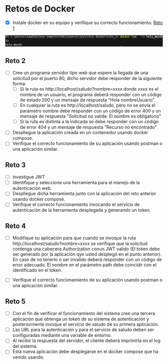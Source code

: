 # Retos de Docker

- [x] Instale docker en su equipo y verifique su correcto funcionamiento: [Reto 1](/Reto_1)

![a](/Images/Reto_1.png)
## Reto 2

- [ ] Cree un programa servidor tipo web que espere la llegada de una solicitud por el puerto 80, dicho
servidor debe responder de la siguiente forma:
  - [ ] Si la ruta es http://localhost/saludo?nombre=xxxx donde xxxx es el nombre de un usuario, el programa deberá responder con un código de estado 200 y un mensaje de respuesta "Hola nombreUsuario".
  - [ ] En cualquier la ruta es http://localhost/saludo, pero no se envía el parámetro nombre debe responder con un código de error 400 y un mensaje de respuesta "Solicitud no valida: El nombre es obligatorio"
  - [ ] Si la ruta es distinta a la indicada se debe responder con un código de error 404 y un mensaje de respuesta "Recurso no encontrado"
- [ ] Despliegue la aplicación creada en un contenedor usando docker compose.
- [ ] Verifique el correcto funcionamiento de su aplicación usando postman o una aplicación similar.

## Reto 3

- [ ] Investigue JWT
- [ ] Identifique y seleccione una herramienta para el manejo de la autenticación web.
- [ ] Despliegue dicha herramienta junto con la aplicación del reto anterior usando docker compose.
- [ ] Verifique el correcto funcionamiento invocando el servicio de autenticación de la herramienta desplegada y generando un token.

## Reto 4

- [ ] Modifique su aplicación para que cuando se invoque la ruta http://localhost/saludo?nombre=xxxx se verifique que la solicitud contenga una cabecera Authorization conun JWT valido (El token debe ser generado por la aplicación qye usted desplegó en el punto anterior). En caso de no tenerlo o ser invalido deberá responder con un código de error adecuado. El nombre en el parámetro path debe coincidir con el identificado
en el token.
- [ ] Verifique el correcto funcionamiento de su aplicación usando postman o una aplicación similar.


## Reto 5

- [ ] Con el fin de verificar el funcionamiento del sistema cree una tercera aplicación que obtenga un token de su sistema de autenticación y posteriormente invoque el servicio de saludo de su primera aplicación.
- [ ] Las URL para la autenticación y para el servicio de saludo deben ser configuradas mediante una variable de entorno.
- [ ] Al recibir la respuesta del servidor, el cliente deberá imprimirla en el log del sistema.
- [ ] Esta nueva aplicación debe desplegarse en el docker compose que ha venido usando.
